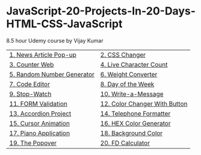 # JavaScript-20-Projects-In-20-Days-HTML-CSS-JavaScript
8.5 hour Udemy course by Vijay Kumar

<table>
  <tr>
    <td><a href="https://your-username.github.io/your-repo/News-Article-Popup/">1. News Article Pop-up</a></td>
    <td><a href="https://your-username.github.io/your-repo/CSS-Changer/">2. CSS Changer</a></td>
  </tr>
  <tr>
    <td><a href="https://your-username.github.io/your-repo/Counter-Web/">3. Counter Web</a></td>
    <td><a href="https://your-username.github.io/your-repo/Live-Character-Count/">4. Live Character Count</a></td>
  </tr>
  <tr>
    <td><a href="https://your-username.github.io/your-repo/Random-Number-Generator/">5. Random Number Generator</a></td>
    <td><a href="https://your-username.github.io/your-repo/Weight-Converter/">6. Weight Converter</a></td>
  </tr>
  <tr>
    <td><a href="https://your-username.github.io/your-repo/Code-Editor/">7. Code Editor</a></td>
    <td><a href="https://your-username.github.io/your-repo/Day-of-the-Week/">8. Day of the Week</a></td>
  </tr>
  <tr>
    <td><a href="https://your-username.github.io/your-repo/Stop-Watch/">9. Stop-Watch</a></td>
    <td><a href="https://your-username.github.io/your-repo/Write-a-Message/">10. Write-a-Message</a></td>
  </tr>
  <tr>
    <td><a href="https://your-username.github.io/your-repo/Form-Validation/">11. FORM Validation</a></td>
    <td><a href="https://your-username.github.io/your-repo/Color-Changer-With-Button/">12. Color Changer With Button</a></td>
  </tr>
  <tr>
    <td><a href="https://your-username.github.io/your-repo/Accordion-Project/">13. Accordion Project</a></td>
    <td><a href="https://your-username.github.io/your-repo/Telephone-Formatter/">14. Telephone Formatter</a></td>
  </tr>
  <tr>
    <td><a href="https://your-username.github.io/your-repo/Cursor-Animation/">15. Cursor Animation</a></td>
    <td><a href="https://your-username.github.io/your-repo/HEX-Color-Generator/">16. HEX Color Generator</a></td>
  </tr>
  <tr>
    <td><a href="https://your-username.github.io/your-repo/Piano-Application/">17. Piano Application</a></td>
    <td><a href="https://your-username.github.io/your-repo/Background-Color/">18. Background Color</a></td>
  </tr>
  <tr>
    <td><a href="https://your-username.github.io/your-repo/The-Popover/">19. The Popover</a></td>
    <td><a href="https://your-username.github.io/your-repo/FD-Calculator/">20. FD Calculator</a></td>
  </tr>
</table>


